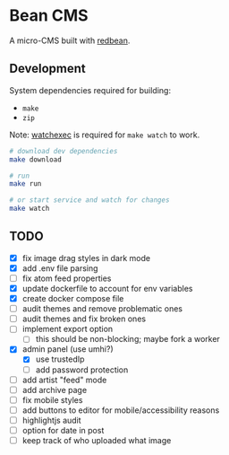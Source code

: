 # Bean CMS

A micro-CMS built with [redbean](https://redbean.dev).

## Development

System dependencies required for building:

* `make`
* `zip`

Note: [watchexec](https://github.com/watchexec/watchexec) is required for `make watch` to work.

```bash
# download dev dependencies
make download

# run
make run

# or start service and watch for changes
make watch
```

## TODO

- [x] fix image drag styles in dark mode
- [x] add .env file parsing
- [ ] fix atom feed properties
- [x] update dockerfile to account for env variables
- [x] create docker compose file
- [ ] audit themes and remove problematic ones
- [ ] audit themes and fix broken ones
- [ ] implement export option
  - [ ] this should be non-blocking; maybe fork a worker
- [x] admin panel (use umhi?)
  - [x] use trustedIp
  - [ ] add password protection
- [ ] add artist "feed" mode
- [ ] add archive page
- [ ] fix mobile styles
- [ ] add buttons to editor for mobile/accessibility reasons
- [ ] highlightjs audit
- [ ] option for date in post
- [ ] keep track of who uploaded what image